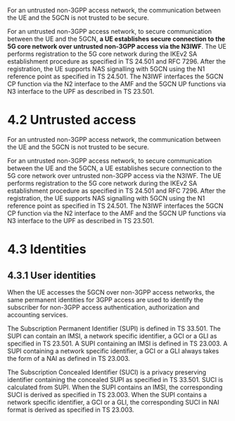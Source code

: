For an untrusted non-3GPP access network, the communication between the UE and the 5GCN is not trusted to be secure.

For an untrusted non-3GPP access network, to secure communication between the UE and the 5GCN, **a UE establishes secure connection to the 5G core network over untrusted non-3GPP access via the N3IWF**. The UE performs registration to the 5G core network during the IKEv2 SA establishment procedure as specified in TS 24.501 and RFC 7296. After the registration, the UE supports NAS signalling with 5GCN using the N1 reference point as specified in TS 24.501. The N3IWF interfaces the 5GCN CP function via the N2 interface to the AMF and the 5GCN UP functions via N3 interface to the UPF as described in TS 23.501.
# 4.2 Untrusted access
For an untrusted non-3GPP access network, the communication between the UE and the 5GCN is not trusted to be secure.

For an untrusted non-3GPP access network, to secure communication between the UE and the 5GCN, a UE establishes secure connection to the 5G core network over untrusted non-3GPP access via the N3IWF. The UE performs registration to the 5G core network during the IKEv2 SA establishment procedure as specified in TS 24.501 and RFC 7296. After the registration, the UE supports NAS signalling with 5GCN using the N1 reference point as specified in TS 24.501. The N3IWF interfaces the 5GCN CP function via the N2 interface to the AMF and the 5GCN UP functions via N3 interface to the UPF as described in TS 23.501.
# 4.3 Identities
## 4.3.1 User identities
When the UE accesses the 5GCN over non-3GPP access networks, the same permanent identities for 3GPP access are used to identify the subscriber for non-3GPP access authentication, authorization and accounting services.

The Subscription Permanent Identifier (SUPI) is defined in TS 33.501. The SUPI can contain an IMSI, a network specific identifier, a GCI or a GLI as specified in TS 23.501. A SUPI containing an IMSI is defined in TS 23.003. A SUPI containing a network specific identifier, a GCI or a GLI always takes the form of a NAI as defined in TS 23.003.

The Subscription Concealed Identifier (SUCI) is a privacy preserving identifier containing the concealed SUPI as specified in TS 33.501. SUCI is calculated from SUPI. When the SUPI contains an IMSI, the corresponding SUCI is derived as specified in TS 23.003. When the SUPI contains a network specific identifier, a GCI or a GLI, the corresponding SUCI in NAI format is derived as specified in TS 23.003.